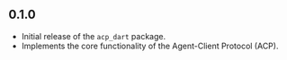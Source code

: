 ## 0.1.0

- Initial release of the `acp_dart` package.
- Implements the core functionality of the Agent-Client Protocol (ACP).
